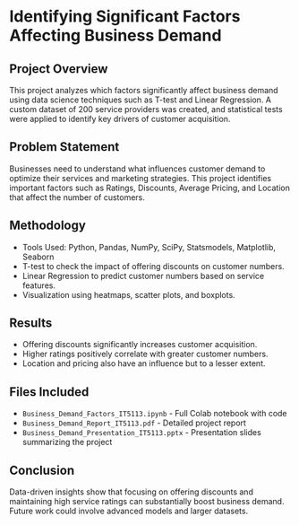 # Identifying Significant Factors Affecting Business Demand

## Project Overview
This project analyzes which factors significantly affect business demand using data science techniques such as T-test and Linear Regression. A custom dataset of 200 service providers was created, and statistical tests were applied to identify key drivers of customer acquisition.

## Problem Statement
Businesses need to understand what influences customer demand to optimize their services and marketing strategies. This project identifies important factors such as Ratings, Discounts, Average Pricing, and Location that affect the number of customers.

## Methodology
- Tools Used: Python, Pandas, NumPy, SciPy, Statsmodels, Matplotlib, Seaborn
- T-test to check the impact of offering discounts on customer numbers.
- Linear Regression to predict customer numbers based on service features.
- Visualization using heatmaps, scatter plots, and boxplots.

## Results
- Offering discounts significantly increases customer acquisition.
- Higher ratings positively correlate with greater customer numbers.
- Location and pricing also have an influence but to a lesser extent.

## Files Included
- `Business_Demand_Factors_IT5113.ipynb` - Full Colab notebook with code
- `Business_Demand_Report_IT5113.pdf` - Detailed project report
- `Business_Demand_Presentation_IT5113.pptx` - Presentation slides summarizing the project

## Conclusion
Data-driven insights show that focusing on offering discounts and maintaining high service ratings can substantially boost business demand. Future work could involve advanced models and larger datasets.



